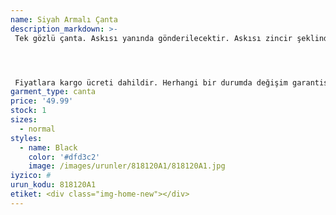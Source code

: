 ```yaml
---
name: Siyah Armalı Çanta
description_markdown: >-
 Tek gözlü çanta. Askısı yanında gönderilecektir. Askısı zincir şeklindedir.




 Fiyatlara kargo ücreti dahildir. Herhangi bir durumda değişim garantisi vardır.
garment_type: canta
price: '49.99'
stock: 1
sizes:
  - normal
styles:
  - name: Black
    color: '#dfd3c2'
    image: /images/urunler/818120A1/818120A1.jpg
iyzico: #
urun_kodu: 818120A1
etiket: <div class="img-home-new"></div>
---
```


<!--<div class="img-home-new"></div>-->
	
<!--<div class="indirim"> %7</div>-->
